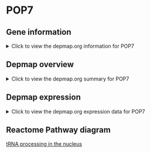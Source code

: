 <h1>POP7</h1>

<h2>Gene information</h2>
<details>
  <summary>Click to view the depmap.org information for POP7</summary>
  <iframe src="https://depmap.org/portal/gene/POP7?tab=about" style="border:none;width:100%;height:800px"></iframe>
</details>

<h2>Depmap overview</h2>
<details>
  <summary>Click to view the depmap.org summary for POP7</summary>
  <iframe src="https://depmap.org/portal/gene/POP7?tab=overview" style="border:none;width:100%;height:800px"></iframe>
</details>

<h2>Depmap expression</h2>
<details>
  <summary>Click to view the depmap.org expression data for POP7</summary>
  <iframe src="https://depmap.org/portal/gene/POP7?tab=characterization" style="border:none;width:100%;height:800px"></iframe>
</details>



<h2>Reactome Pathway diagram</h2>
<a href="https://reactome.org/PathwayBrowser/#/R-HSA-6784531">tRNA processing in the nucleus</a>



